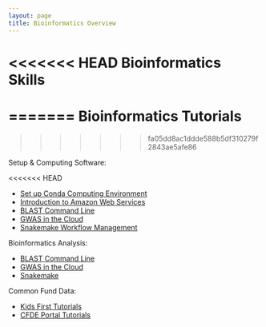 ```yaml
---
layout: page
title: Bioinformatics Overview
---
```


<<<<<<< HEAD
Bioinformatics Skills
=======================
=======
Bioinformatics Tutorials
===========================
>>>>>>> fa05dd8ac1ddde588b5df310279f2843ae5afe86

Setup & Computing Software:

<<<<<<< HEAD
- [Set up Conda Computing Environment](install_conda_tutorial.md)
- [Introduction to Amazon Web Services](Introduction_to_Amazon_Web_Services/introtoaws1.md)
- [BLAST Command Line](BLAST-Command-Line/BLAST1.md)
- [GWAS in the Cloud](GWAS-in-the-cloud/index.md)
- [Snakemake Workflow Management](Snakemake/index.md)

Bioinformatics Analysis:

- [BLAST Command Line](./BLAST-Command-Line/BLAST1.md)
- [GWAS in the Cloud](./GWAS-in-the-cloud/index.md)
- [Snakemake](./Snakemake/index.md)

Common Fund Data:

- [Kids First Tutorials](Kids-First/index.md)
- [CFDE Portal Tutorials](CFDE-Portal/index.md)
